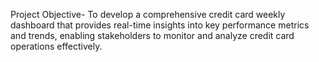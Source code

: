 Project Objective-
To develop a comprehensive credit card weekly dashboard that provides real-time insights into key performance metrics and trends, enabling stakeholders to monitor
and analyze credit card operations effectively.

